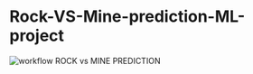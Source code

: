 # Rock-VS-Mine-prediction-ML-project

![workflow ROCK vs MINE PREDICTION ](https://github.com/DeepikaA2004/Rock-VS-Mine-prediction-ML-project/assets/110418508/0acdd91d-ce4b-476b-9563-60c1398f0594)
